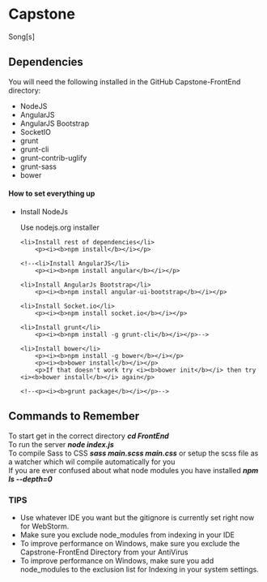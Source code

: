 # Capstone
Song[s]

<h2>Dependencies</h2>
You will need the following installed in the GitHub Capstone-FrontEnd directory:

<ul>
	<li>NodeJS</li>
	<li>AngularJS</li>
	<li>AngularJS Bootstrap</li>
	<li>SocketIO</li>
	<li>grunt</li>
    <li>grunt-cli</li>
    <li>grunt-contrib-uglify</li>
    <li>grunt-sass</li>
	<li>bower</li>

</ul>

<h4>How to set everything up</h4>
<ul>
	<li>Install NodeJs</li>
		<p>Use nodejs.org installer</p>

	<li>Install rest of dependencies</li>
		<p><i><b>npm install</b></i></p>
	
	<!--<li>Install AngularJS</li>
		<p><i><b>npm install angular</b></i></p>
	
	<li>Install AngularJs Bootstrap</li>
		<p><i><b>npm install angular-ui-bootstrap</b></i></p>
	
	<li>Install Socket.io</li>
		<p><i><b>npm install socket.io</b></i></p>
	
	<li>Install grunt</li>
		<p><i><b>npm install -g grunt-cli</b></i></p>-->
	
	<li>Install bower</li>
		<p><i><b>npm install -g bower</b></i></p>
		<p><i><b>bower install</b></i></p>
		<p>If that doesn't work try <i><b>bower init</b></i> then try <i><b>bower install</b></i> again</p>

	<!--<p><i><b>grunt package</b></i></p>-->

</ul>

<h2>Commands to Remember</h2>
To start get in the correct directory <i><b>cd FrontEnd</b></i>
</br>
To run the server <i><b>node index.js</b></i>
</br>
To compile Sass to CSS <i><b>sass main.scss main.css</b></i> or setup the scss file as a watcher which wil compile automatically for you
</br>
If you are ever confused about what node modules you have installed <i><b>npm ls --depth=0</b></i>

<h3>TIPS</h3>
<ul>
	<li>Use whatever IDE you want but the gitignore is currently set right now for WebStorm.</li>
	<li>Make sure you exclude node_modules from indexing in your IDE</li>
	<li>To improve performance on Windows, make sure you exclude the Capstrone-FrontEnd Directory from your AntiVirus</li>
	<li>To improve performance on Windows, make sure you add node_modules to the exclusion list for Indexing in your system settings.</li>
</ul>